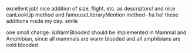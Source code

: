 excellent job! nice addition of size, flight, etc. as descriptors! and nice canLookUp method and famouseLiteraryMention method- ha ha! these additions made my day. smile

one small change: isWarmBlooded should be implemented in Mammal and Amphibian, since all mammals are warm blooded and all amphibians are cold blooded
